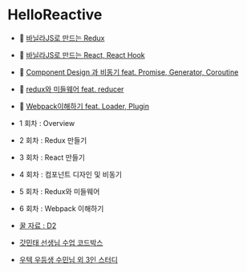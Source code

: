 # HelloReactive 

- :book: [바닐라JS로 만드는 Redux](https://github.com/accidentlywoo/HelloReactive/tree/master/VanilaJS/makeReduxFromVanilaJs)
- :book: [바닐라JS로 만드는 React, React Hook](https://github.com/accidentlywoo/HelloReactive/tree/master/VanilaJS/makeReactFromVanilaJS)
- :book: [Component Design 과 비동기 feat. Promise, Generator, Coroutine ](https://github.com/accidentlywoo/HelloReactive/tree/master/VanilaJS/componentDesignAsync)
- :book: [redux와 미들웨어 feat. reducer ](https://github.com/accidentlywoo/HelloReactive/tree/master/VanilaJS/reduxMiddleware)
- :book: [Webpack이해하기 feat. Loader, Plugin ](https://github.com/accidentlywoo/HelloReactive/tree/master/VanilaJS/whatIsWebpack)

- 1 회차 : Overview
- 2 회차 : Redux 만들기
- 3 회차 : React 만들기
- 4 회차 : 컴포넌트 디자인 및 비동기
- 5 회차 : Redux와 미들웨어 
- 6 회차 : Webpack 이해하기

- [꿀 자료 : D2](https://d2.naver.com/helloworld/1848131)
- [갓민태 선생님 수업 코드박스](https://codesandbox.io/s/navigation08live-8op00?file=/src/index.tsx)
- [우텍 우등생 수민님 외 3인 스터디](https://github.com/textuel/Woowa_Tech_Learning_React_Typescript)

